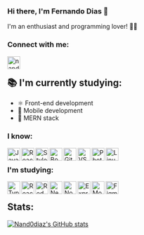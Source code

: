 ### Hi there, I'm Fernando Dias 👋
I'm an enthusiast and programming lover! 💪🏽

### Connect with me:

[<img align="left" alt="nand0diaz | LinkedIn" width="29px" src="https://image.flaticon.com/icons/png/512/174/174857.png" /><br />][linkedin]


## 📚 I'm currently studying:

- ⚛️ Front-end development
- 📱 Mobile development
- 🚀 MERN stack

### I know:

<img align="left" alt="JavaScript" width="29px" height="29px" src="https://miro.medium.com/max/1110/1*S-nV902O1yWwpFbxn0P_xA.png"/>
<img align="left" alt="React" width="29px" height="29px" src="https://res.cloudinary.com/practicaldev/image/fetch/s--qo_Wp38Z--/c_limit%2Cf_auto%2Cfl_progressive%2Cq_auto%2Cw_880/https://dev-to-uploads.s3.amazonaws.com/i/e0nl7ziy1la7bpwj7rsp.png"/>
<img align="left" alt="Styled-Components" width="29px" height="29px" src="https://styled-components.com/atom.png"/>
<img align="left" alt="Bootstrap" width="29px" height="29px" src="https://getbootstrap.com/docs/4.0/assets/brand/bootstrap-social-logo.png"/>
<img align="left" alt="Git" width="29px" height="29px" src="https://3.bp.blogspot.com/-xhNpNJJyQhk/XIe4GY78RQI/AAAAAAAAItc/ouueFUj2Hqo5dntmnKqEaBJR4KQ4Q2K3ACK4BGAYYCw/s1600/logo%2Bgit%2Bicon.png"/>
<img align="left" alt="VSCode" width="29px" height="29px" src="https://northcreation.agency/assets/Uploads/VSCode__FitWzEwMDAsMTAwMF0.png"/>
<img align="left" alt="Photoshop" width="29px" height="29px" src="https://seeklogo.com/images/A/adobe-photoshop-logo-7B88D7B5AA-seeklogo.com.png"/>
<img align="left" alt="Linux" width="29px" height="29px" src="https://i.pinimg.com/originals/c7/b8/11/c7b8113247fecd83bd9b5ed5bd3f34d5.png"/>

<br/>

### I'm studying:

<img align="left" alt="TypeScript" width="29px" height="29px" src="https://miro.medium.com/max/816/1*mn6bOs7s6Qbao15PMNRyOA.png"/>
<img align="left" alt="ReactNative" width="29px" height="29px" src="https://res.cloudinary.com/practicaldev/image/fetch/s--qo_Wp38Z--/c_limit%2Cf_auto%2Cfl_progressive%2Cq_auto%2Cw_880/https://dev-to-uploads.s3.amazonaws.com/i/e0nl7ziy1la7bpwj7rsp.png"/>
<img align="left" alt="Redux" width="29px" height="29px" src="https://www.nicepng.com/png/detail/178-1787594_redux-redux-logo-svg.png"/>
<img align="left" alt="Next" width="29px" height="29px" src="https://cdn.auth0.com/blog/logos/nextjs-logo.png"/>
<img align="left" alt="Node" width="29px" height="29px" src="https://www.secret-source.eu/wp-content/uploads/2017/11/node-js-logo.jpg"/>
<img align="left" alt="Express" width="29px" height="29px" src="https://expressjs.com/images/express-facebook-share.png"/>
<img align="left" alt="MongoDB" width="29px" height="29px" src="https://cdn.icon-icons.com/icons2/2415/PNG/512/mongodb_original_wordmark_logo_icon_146425.png"/>
<img align="left" alt="Figma" width="29px" height="29px" src="https://4.bp.blogspot.com/-LiJZ5I8E7K8/XIe_GeI5glI/AAAAAAAAIuw/4Awu8j8r0P8TKBXzyxyslHEfplOlK9-6QCK4BGAYYCw/s1600/icon%2Bfigma%2Bvector.png"/>

<br/>

## Stats:

[![Nand0diaz's GitHub stats](https://github-readme-stats.vercel.app/api?username=nand0diaz&count_private=true&show_icons=true&theme=radical)](https://github.com/nand0diaz/github-readme-stats)


[linkedin]: https://www.linkedin.com/in/fernando-d-6b1115179/
